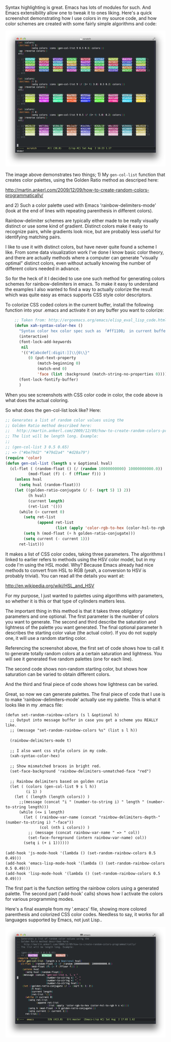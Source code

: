 Syntax highlighting is great. Emacs has lots of modules for such. And
Emacs extensibility allow one to tweak it to ones liking. Here's a
quick screenshot demonstrating how I use colors in my source code, and
how color schemes are created with some fairly simple algorithms and
code:

![](scratch.png?raw=true)

The image above demonstrates two things; 1) My `gen-col-list` function
that creates color palettes, using the Golden Ratio method as
descriped here:

http://martin.ankerl.com/2009/12/09/how-to-create-random-colors-programmatically/

and 2) Such a color palette used with Emacs 'rainbow-delimiters-mode'
(look at the end of lines with repeating parenthesis in different colors).

Rainbow-delimiter schemes are typically either made to be really
visually distinct or use some kind of gradient. Distinct colors make
it easy to recognize pairs, while gradients look nice, but are
probably less useful for identifying matching pairs.

I like to use it with distinct colors, but have never quite found a
scheme I like. From some data visualization work I've done I know
basic color theory, and there are actually methods where a computer
can generate "visually optimal" distinct colors, even without actually
knowing the number of different colors needed in advance.

So for the heck of it I decided to use one such method for generating
colors schemes for rainbow-delimiters in emacs. To make it easy to
understand the examples I also wanted to find a way to actually
colorize the result which was quite easy as emacs supports CSS style
color descriptors.

To colorize CSS coded colors in the current buffer, install the
following function into your .emacs and activate it on any buffer you
want to colorize:

```lisp
    ;; Taken from: http://ergoemacs.org/emacs/elisp_eval_lisp_code.html
    (defun xah-syntax-color-hex ()
      "Syntax color hex color spec such as 「#ff1100」 in current buffer."
      (interactive)
      (font-lock-add-keywords
       nil
       '(("#[abcdef[:digit:]]\\{6\\}"
          (0 (put-text-property
              (match-beginning 0)
              (match-end 0)
              'face (list :background (match-string-no-properties 0)))))))
      (font-lock-fontify-buffer)
      )
```
      
When you see screenshots with CSS color code in color, the code above
is what does the actual coloring.

So what does the gen-col-list look like? Here:

```lisp
;; Generates a list of random color values using the
;; Golden Ratio method described here:
;;   http://martin.ankerl.com/2009/12/09/how-to-create-random-colors-programmatically/
;; The list will be length long. Example:
;;
;; (gen-col-list 3 0.5 0.65)
;; => ("#be79d2" "#79d2a4" "#d28a79")
(require 'color)
(defun gen-col-list (length s v &optional hval)
  (cl-flet ( (random-float () (/ (random 10000000000) 10000000000.0))
          (mod-float (f) (- f (ffloor f))) )
    (unless hval
      (setq hval (random-float)))
    (let ((golden-ratio-conjugate (/ (- (sqrt 5) 1) 2))
          (h hval)
          (current length)
          (ret-list '()))
      (while (> current 0)
        (setq ret-list
              (append ret-list 
                      (list (apply 'color-rgb-to-hex (color-hsl-to-rgb h s v)))))
        (setq h (mod-float (+ h golden-ratio-conjugate)))
        (setq current (- current 1)))
      ret-list)))
```
      
It makes a list of CSS color codes, taking three parameters. The
algorithms I linked to earlier refers to methods using the HSV color
model, but in my code I'm using the HSL model. Why? Because Emacs
already had nice methods to convert from HSL to RGB (yeah, a
conversion to HSV is probably trivial). You can read all the details
you want at:

http://en.wikipedia.org/wiki/HSL_and_HSV

For my purpose, I just wanted to palettes using algorithms with
parameters, so whether it is this or that type of cylinders matters
less.

The important thing in this method is that it takes three obligatory
parameters and one optional. The first parameter is the number of
colors you want to generate. The second and third describe the
saturation and lightness of the palette you want generated. The final
optional parameter h describes the starting color value (the actual
color). If you do not supply one, it will use a random starting color.

Referencing the screenshot above, the first set of code shows how to
call it to generate totally random colors at a certain saturation and
lightness. You will see it generated five random palettes (one for
each line).

The second code shows non-random starting color, but shows how
saturation can be varied to obtain different colors.

And the third and final piece of code shows how lightness can be
varied.

Great, so now we can generate palettes. The final piece of code that I
use is to make 'rainbow-delimiters-mode' actually use my palette. This
is what it looks like in my .emacs file:

    (defun set-random-rainbow-colors (s l &optional h)
      ;; Output into message buffer in case you get a scheme you REALLY like.
      ;; (message "set-random-rainbow-colors %s" (list s l h))
      
      (rainbow-delimiters-mode t)
    
      ;; I also want css style colors in my code.
      (xah-syntax-color-hex)
      
      ;; Show mismatched braces in bright red.
      (set-face-background 'rainbow-delimiters-unmatched-face "red")
    
      ;; Rainbow delimiters based on golden ratio
      (let ( (colors (gen-col-list 9 s l h))
             (i 1) )
        (let ( (length (length colors)) )
          ;;(message (concat "i " (number-to-string i) " length " (number-to-string length)))
          (while (<= i length) 
            (let ( (rainbow-var-name (concat "rainbow-delimiters-depth-" (number-to-string i) "-face"))
                   (col (nth i colors)) )
              ;; (message (concat rainbow-var-name " => " col))
              (set-face-foreground (intern rainbow-var-name) col))
            (setq i (+ i 1))))))
    
    (add-hook 'js-mode-hook '(lambda () (set-random-rainbow-colors 0.5 0.49)))
    (add-hook 'emacs-lisp-mode-hook '(lambda () (set-random-rainbow-colors 0.5 0.49)))
    (add-hook 'lisp-mode-hook '(lambda () (set-random-rainbow-colors 0.5 0.49)))

The first part is the function setting the rainbow colors using a
generated palette. The second part ('add-hook' calls) shows how I
activate the colors for various programming modes.

Here's a final example from my '.emacs' file, showing more colored
parenthesis and colorized CSS color codes. Needless to say, it works
for all languages supported by Emacs, not just Lisp..

![](dotemacs.png?raw=true)
